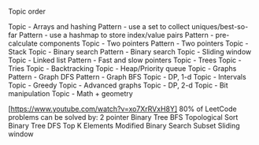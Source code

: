 Topic order

Topic - Arrays and hashing
  Pattern - use a set to collect uniques/best-so-far
  Pattern - use a hashmap to store index/value pairs
  Pattern - pre-calculate components
Topic - Two pointers 
  Pattern - Two pointers
Topic - Stack
Topic - Binary search
  Pattern - Binary search
Topic - Sliding window
Topic - Linked list
  Pattern - Fast and slow pointers
Topic - Trees
Topic - Tries
Topic - Backtracking
Topic - Heap/Priority queue
Topic - Graphs
  Pattern - Graph DFS
  Pattern - Graph BFS
Topic - DP, 1-d
Topic - Intervals
Topic - Greedy
Topic - Advanced graphs
Topic - DP, 2-d
Topic - Bit manipulation
Topic - Math + geometry



[https://www.youtube.com/watch?v=xo7XrRVxH8Y]
80% of LeetCode problems can be solved by:
  2 pointer
  Binary Tree BFS
  Topological Sort
  Binary Tree DFS
  Top K Elements
  Modified Binary Search
  Subset
  Sliding window